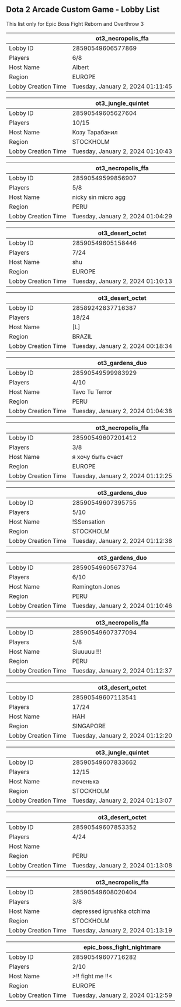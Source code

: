 ## Dota 2 Arcade Custom Game - Lobby List

This list only for Epic Boss Fight Reborn and Overthrow 3

|  | ot3_necropolis_ffa |
| ------ | ------ |
| Lobby ID | 28590549606577869 |
| Players | 6/8 |
| Host Name | Albert |
| Region | EUROPE |
| Lobby Creation Time | Tuesday, January 2, 2024 01:11:45 |


|  | ot3_jungle_quintet |
| ------ | ------ |
| Lobby ID | 28590549605627604 |
| Players | 10/15 |
| Host Name | Козу Тарабанил |
| Region | STOCKHOLM |
| Lobby Creation Time | Tuesday, January 2, 2024 01:10:43 |


|  | ot3_necropolis_ffa |
| ------ | ------ |
| Lobby ID | 28590549599856907 |
| Players | 5/8 |
| Host Name | nicky sin micro agg |
| Region | PERU |
| Lobby Creation Time | Tuesday, January 2, 2024 01:04:29 |


|  | ot3_desert_octet |
| ------ | ------ |
| Lobby ID | 28590549605158446 |
| Players | 7/24 |
| Host Name | shu |
| Region | EUROPE |
| Lobby Creation Time | Tuesday, January 2, 2024 01:10:13 |


|  | ot3_desert_octet |
| ------ | ------ |
| Lobby ID | 28589242837716387 |
| Players | 18/24 |
| Host Name | [L] |
| Region | BRAZIL |
| Lobby Creation Time | Tuesday, January 2, 2024 00:18:34 |


|  | ot3_gardens_duo |
| ------ | ------ |
| Lobby ID | 28590549599983929 |
| Players | 4/10 |
| Host Name | Tavo Tu Terror |
| Region | PERU |
| Lobby Creation Time | Tuesday, January 2, 2024 01:04:38 |


|  | ot3_necropolis_ffa |
| ------ | ------ |
| Lobby ID | 28590549607201412 |
| Players | 3/8 |
| Host Name | я хочу быть счаст |
| Region | EUROPE |
| Lobby Creation Time | Tuesday, January 2, 2024 01:12:25 |


|  | ot3_gardens_duo |
| ------ | ------ |
| Lobby ID | 28590549607395755 |
| Players | 5/10 |
| Host Name | !SSensation |
| Region | STOCKHOLM |
| Lobby Creation Time | Tuesday, January 2, 2024 01:12:38 |


|  | ot3_gardens_duo |
| ------ | ------ |
| Lobby ID | 28590549605673764 |
| Players | 6/10 |
| Host Name | Remington Jones |
| Region | PERU |
| Lobby Creation Time | Tuesday, January 2, 2024 01:10:46 |


|  | ot3_necropolis_ffa |
| ------ | ------ |
| Lobby ID | 28590549607377094 |
| Players | 5/8 |
| Host Name | Siuuuuu !!! |
| Region | PERU |
| Lobby Creation Time | Tuesday, January 2, 2024 01:12:37 |


|  | ot3_desert_octet |
| ------ | ------ |
| Lobby ID | 28590549607113541 |
| Players | 17/24 |
| Host Name | HAH |
| Region | SINGAPORE |
| Lobby Creation Time | Tuesday, January 2, 2024 01:12:20 |


|  | ot3_jungle_quintet |
| ------ | ------ |
| Lobby ID | 28590549607833662 |
| Players | 12/15 |
| Host Name | печенька |
| Region | STOCKHOLM |
| Lobby Creation Time | Tuesday, January 2, 2024 01:13:07 |


|  | ot3_desert_octet |
| ------ | ------ |
| Lobby ID | 28590549607853352 |
| Players | 4/24 |
| Host Name | ||€xîdîum|| |
| Region | PERU |
| Lobby Creation Time | Tuesday, January 2, 2024 01:13:08 |


|  | ot3_necropolis_ffa |
| ------ | ------ |
| Lobby ID | 28590549608020404 |
| Players | 3/8 |
| Host Name | depressed igrushka otchima |
| Region | STOCKHOLM |
| Lobby Creation Time | Tuesday, January 2, 2024 01:13:19 |


|  | epic_boss_fight_nightmare |
| ------ | ------ |
| Lobby ID | 28590549607716282 |
| Players | 2/10 |
| Host Name | >!! fight me !!< |
| Region | EUROPE |
| Lobby Creation Time | Tuesday, January 2, 2024 01:12:59 |


